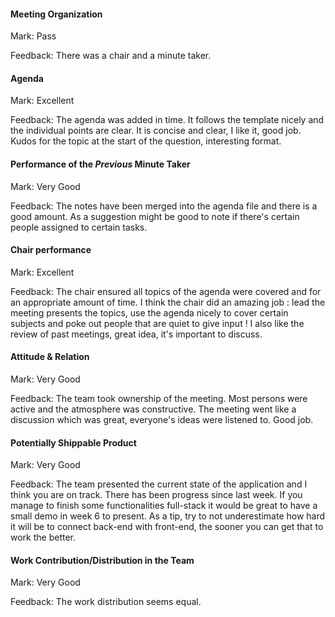 

#### Meeting Organization

Mark: Pass

Feedback: There was a chair and a minute taker.


#### Agenda 


Mark: Excellent

Feedback: The agenda was added in time. It follows the template nicely and the individual points are clear. It is concise and clear, I like it, good job. Kudos for the topic at the start of the question, interesting format. 

#### Performance of the *Previous* Minute Taker

Mark: Very Good

Feedback: The notes have been merged into the agenda file and there is a good amount. As a suggestion might be good to note if there's certain people assigned to certain tasks.

#### Chair performance

Mark: Excellent

Feedback: The chair ensured all topics of the agenda were covered and for an appropriate amount of time. I think the chair did an amazing job : lead the meeting presents the topics, use the agenda nicely to cover certain subjects and poke out people that are quiet to give input ! I also like the review of past meetings, great idea, it's important to discuss.  

#### Attitude & Relation

Mark: Very Good

Feedback: The team took ownership of the meeting. Most persons were active and the atmosphere was constructive. The meeting went like a discussion which was great, everyone's ideas were listened to. Good job.

#### Potentially Shippable Product


Mark: Very Good

Feedback: The team presented the current state of the application and I think you are on track. There has been progress since last week. If you manage to finish some functionalities full-stack it would be great to have a small demo in week 6 to present. As a tip, try to not underestimate how hard it will be to connect back-end with front-end, the sooner you can get that to work the better.


#### Work Contribution/Distribution in the Team

Mark: Very Good

Feedback: The work distribution seems equal.


